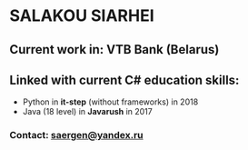 # SALAKOU SIARHEI

## Current work in: VTB Bank (Belarus)

## Linked with current C# education skills:
  - Python in **it-step** (without frameworks) in 2018
  - Java (18 level) in **Javarush** in 2017

### Contact: saergen@yandex.ru





